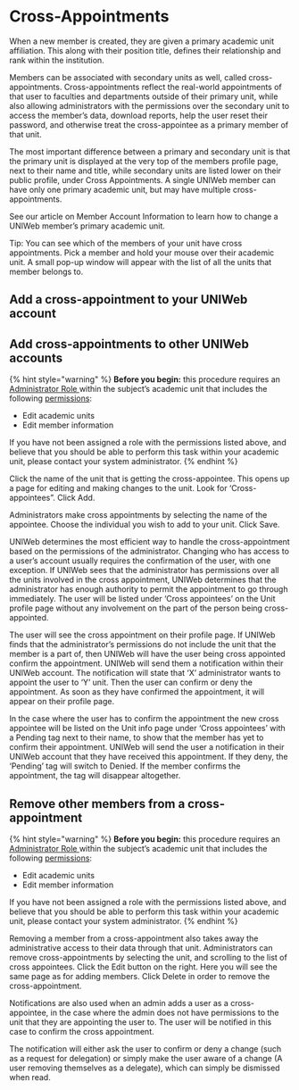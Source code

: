 # Cross-Appointments

When a new member is created, they are given a primary academic unit affiliation. This along with their position title, defines their relationship and rank within the institution.

Members can be associated with secondary units as well, called cross-appointments. Cross-appointments reflect the real-world appointments of that user to faculties and departments outside of their primary unit, while also allowing administrators with the permissions over the secondary unit to access the member’s data, download reports, help the user reset their password, and otherwise treat the cross-appointee as a primary member of that unit.

The most important difference between a primary and secondary unit is that the primary unit is displayed at the very top of the members profile page, next to their name and title, while secondary units are listed lower on their public profile, under Cross Appointments. A single UNIWeb member can have only one primary academic unit, but may have multiple cross-appointments.

See our article on Member Account Information to learn how to change a UNIWeb member’s primary academic unit.

Tip: You can see which of the members of your unit have cross appointments. Pick a member and hold your mouse over their academic unit. A small pop-up window will appear with the list of all the units that member belongs to.

## Add a cross-appointment to your UNIWeb account

## Add cross-appointments to other UNIWeb accounts

{% hint style="warning" %}
**Before you begin:** this procedure requires an [Administrator Role ](../access-control/managing-administrator-roles-and-permissions.md)within the subject’s academic unit that includes the following [permissions](../access-control/managing-administrator-roles-and-permissions.md#administrator-permissions):

* Edit academic units
* Edit member information

If you have not been assigned a role with the permissions listed above, and believe that you should be able to perform this task within your academic unit, please contact your system administrator.
{% endhint %}

Click the name of the unit that is getting the cross-appointee. This opens up a page for editing and making changes to the unit. Look for ‘Cross-appointees”. Click Add.

Administrators make cross appointments by selecting the name of the appointee. Choose the individual you wish to add to your unit. Click Save.

UNIWeb determines the most efficient way to handle the cross-appointment based on the permissions of the administrator. Changing who has access to a user’s account usually requires the confirmation of the user, with one exception. If UNIWeb sees that the administrator has permissions over all the units involved in the cross appointment, UNIWeb determines that the administrator has enough authority to permit the appointment to go through immediately. The user will be listed under ‘Cross appointees’ on the Unit profile page without any involvement on the part of the person being cross-appointed.

The user will see the cross appointment on their profile page. If UNIWeb finds that the administrator’s permissions do not include the unit that the member is a part of, then UNIWeb will have the user being cross appointed confirm the appointment. UNIWeb will send them a notification within their UNIWeb account. The notification will state that ‘X’ administrator wants to appoint the user to ‘Y’ unit. Then the user can confirm or deny the appointment. As soon as they have confirmed the appointment, it will appear on their profile page.

In the case where the user has to confirm the appointment the new cross appointee will be listed on the Unit info page under ‘Cross appointees’ with a Pending tag next to their name, to show that the member has yet to confirm their appointment. UNIWeb will send the user a notification in their UNIWeb account that they have received this appointment. If they deny, the ‘Pending’ tag will switch to Denied. If the member confirms the appointment, the tag will disappear altogether.

## Remove other members from a cross-appointment

{% hint style="warning" %}
**Before you begin:** this procedure requires an [Administrator Role ](../access-control/managing-administrator-roles-and-permissions.md)within the subject’s academic unit that includes the following [permissions](../access-control/managing-administrator-roles-and-permissions.md#administrator-permissions):

* Edit academic units
* Edit member information

If you have not been assigned a role with the permissions listed above, and believe that you should be able to perform this task within your academic unit, please contact your system administrator.
{% endhint %}

Removing a member from a cross-appointment also takes away the administrative access to their data through that unit. Administrators can remove cross-appointments by selecting the unit, and scrolling to the list of cross appointees. Click the Edit button on the right. Here you will see the same page as for adding members. Click Delete in order to remove the cross-appointment.

Notifications are also used when an admin adds a user as a cross-appointee, in the case where the admin does not have permissions to the unit that they are appointing the user to. The user will be notified in this case to confirm the cross appointment.

The notification will either ask the user to confirm or deny a change \(such as a request for delegation\) or simply make the user aware of a change \(A user removing themselves as a delegate\), which can simply be dismissed when read.

